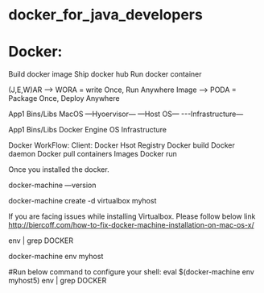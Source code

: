 # docker_for_java_developers
Docker:
=====
Build docker image
Ship docker hub
Run docker container

(J,E,W)AR —> WORA = write Once, Run Anywhere
Image —> PODA = Package Once, Deploy Anywhere

App1
Bins/Libs
MacOS
—Hyoervisor—
—Host OS—
---Infrastructure—

  
App1
Bins/Libs
Docker Engine
OS
Infrastructure

Docker WorkFlow:
Client:                        Docker Hsot                            Registry
Docker build             Docker daemon
Docker pull                containers    Images 
Docker run 
 

Once you installed the docker.

docker-machine —version

docker-machine create -d virtualbox myhost

If you are facing issues while installing Virtualbox.
Please follow below link
http://biercoff.com/how-to-fix-docker-machine-installation-on-mac-os-x/
   
 env | grep DOCKER
 
 docker-machine env myhost
 
#Run below command to configure your shell:
eval $(docker-machine env myhost5)
env | grep DOCKER

